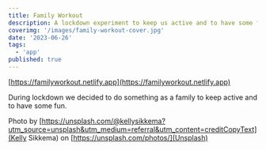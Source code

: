 ```yaml
---
title: Family Workout
description: A lockdown experiment to keep us active and to have some fun.
coverimg: '/images/family-workout-cover.jpg'
date: '2023-06-26'
tags:
  - 'app'
published: true
---
```


[https://familyworkout.netlify.app](https://familyworkout.netlify.app)

During lockdown we decided to do something as a family to keep active and to have some fun.

Photo by [https://unsplash.com/@kellysikkema?utm_source=unsplash&utm_medium=referral&utm_content=creditCopyText](Kelly Sikkema) on [https://unsplash.com/photos/](Unsplash)
